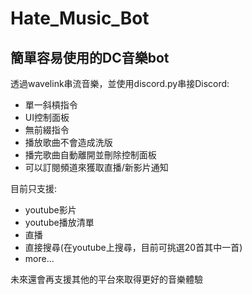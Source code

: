 # Hate_Music_Bot
## 簡單容易使用的DC音樂bot
透過wavelink串流音樂，並使用discord.py串接Discord:
- 單一斜槓指令
- UI控制面板
- 無前綴指令
- 播放歌曲不會造成洗版
- 播完歌曲自動離開並刪除控制面板
- 可以訂閱頻道來獲取直播/新影片通知

目前只支援:
- youtube影片
- youtube播放清單
- 直播
- 直接搜尋(在youtube上搜尋，目前可挑選20首其中一首)
- more...

未來還會再支援其他的平台來取得更好的音樂體驗
